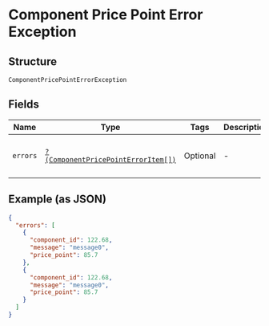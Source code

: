
# Component Price Point Error Exception

## Structure

`ComponentPricePointErrorException`

## Fields

| Name | Type | Tags | Description | Getter | Setter |
|  --- | --- | --- | --- | --- | --- |
| `errors` | [`?(ComponentPricePointErrorItem[])`](../../doc/models/component-price-point-error-item.md) | Optional | - | getErrors(): ?array | setErrors(?array errors): void |

## Example (as JSON)

```json
{
  "errors": [
    {
      "component_id": 122.68,
      "message": "message0",
      "price_point": 85.7
    },
    {
      "component_id": 122.68,
      "message": "message0",
      "price_point": 85.7
    }
  ]
}
```

